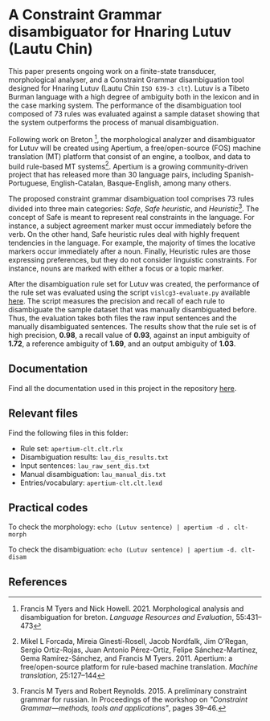 # A Constraint Grammar disambiguator for Hnaring Lutuv (Lautu Chin)

This paper presents ongoing work on a finite-state transducer, morphological analyser, and a Constraint Grammar disambiguation tool designed for Hnaring Lutuv (Lautu Chin `ISO 639-3 clt`). Lutuv is a Tibeto Burman language with a high degree of ambiguity both in the lexicon and in the case marking system. The performance of the disambiguation tool composed of 73 rules was evaluated against a sample dataset showing that the system outperforms the process of manual disambiguation.

Following work on Breton [^1], the morphological analyzer and disambiguator for Lutuv will be created using Apertium, a free/open-source (FOS) machine translation (MT) platform that consist of an engine, a toolbox, and data to build rule-based MT systems[^2]. Apertium is a growing community-driven project that has released more than 30 language pairs, including Spanish-Portuguese, English-Catalan, Basque-English, among many others. 

The proposed constraint grammar disambiguation tool comprises 73 rules divided into three main categories: _Safe_, _Safe heuristic_, and _Heuristic_[^3]. The concept of Safe is meant to represent real constraints in the language. For instance, a subject agreement marker must occur immediately before the verb. On the other hand, Safe heuristic rules deal with highly frequent tendencies in the language. For example, the majority of times the locative markers occur immediately after a noun. Finally, Heuristic rules are those expressing preferences, but they do not consider linguistic constraints. For instance, nouns are marked with either a focus or a topic marker.

After the disambiguation rule set for Lutuv was created, the performance of the rule set was evaluated using the script `vislcg3-evaluate.py` available [here](https://github.com/ftyers/ud-scripts/blob/master/vislcg3-evaluate.py). The script measures the precision and recall of each rule to disambiguate the sample dataset that was manually disambiguated before. Thus, the evaluation takes both files the raw input sentences and the manually disambiguated sentences. The results show that the rule set is of high precision, **0.98**, a recall value of **0.93**, against an input ambiguity of **1.72**, a reference ambiguity of **1.69**, and an output ambiguity of **1.03**. 

## Documentation

Find all the documentation used in this project in the repository [here](https://github.com/josbenav/apertium-clt/tree/master).

## Relevant files

Find the following files in this folder: 

- Rule set: `apertium-clt.clt.rlx`
- Disambiguation results: `lau_dis_results.txt`
- Input sentences: `lau_raw_sent_dis.txt`
- Manual disambiguation: `lau_manual_dis.txt`
- Entries/vocabulary: `apertium-clt.clt.lexd`

## Practical codes

To check the morphology: `echo (Lutuv sentence) | apertium -d . clt-morph`

To check the disambiguation: `echo (Lutuv sentence) | apertium -d. clt-disam`

## References
[^1]: Francis M Tyers and Nick Howell. 2021. Morphological analysis and disambiguation for breton. _Language Resources and Evaluation_, 55:431–473

[^2]: Mikel L Forcada, Mireia Ginestí-Rosell, Jacob Nordfalk, Jim O’Regan, Sergio Ortiz-Rojas, Juan Antonio Pérez-Ortiz, Felipe Sánchez-Martínez, Gema
Ramírez-Sánchez, and Francis M Tyers. 2011. Apertium: a free/open-source platform for rule-based machine translation. _Machine translation_, 25:127–144

[^3]: Francis M Tyers and Robert Reynolds. 2015. A preliminary constraint grammar for russian. In Proceedings of the workshop on _"Constraint Grammar—methods, tools and applications"_, pages 39–46.

